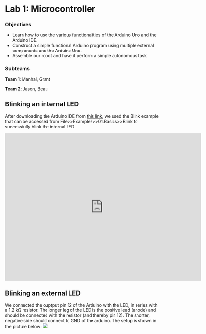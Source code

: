 # Lab 1: Microcontroller

### Objectives
* Learn how to use the various functionalities of the Arduino Uno and the Arduino IDE.
* Construct a simple functional Arduino program using multiple external components and the Arduino Uno.
* Assemble our robot and have it perform a simple autonomous task

### Subteams
**Team 1**: Manhal, Grant

**Team 2**: Jason, Beau

## Blinking an internal LED
After downloading the Arduino IDE from [this link](https://www.arduino.cc/en/Main/Software), we used the Blink example that can be accessed from File>>Examples>>01.Basics>>Blink to successfully blink the internal LED.
<iframe width="640" height="480" src="https://www.youtube.com/embed/14P1Wfs-y9U" frameborder="0" allowfullscreen></iframe>

## Blinking an external LED
We connected the ouptput pin 12 of the Arduino with the LED, in series with a 1.2 kΩ resistor. The longer leg of the LED is the positive lead (anode) and should be connected with the resistor (and thereby pin 12). The shorter, negative side should connect to GND of the arduino.
The setup is shown in the picture below:
![](./imgs/lab1/1.jpg)  
